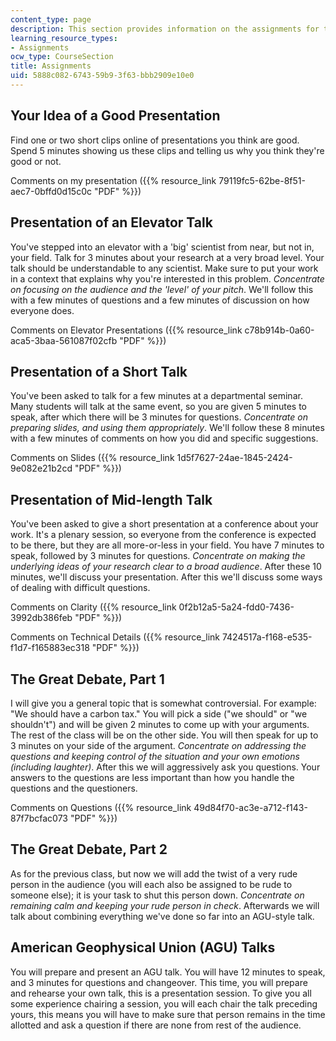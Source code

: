 ```yaml
---
content_type: page
description: This section provides information on the assignments for the course.
learning_resource_types:
- Assignments
ocw_type: CourseSection
title: Assignments
uid: 5888c082-6743-59b9-3f63-bbb2909e10e0
---
```


Your Idea of a Good Presentation
--------------------------------

Find one or two short clips online of presentations you think are good. Spend 5 minutes showing us these clips and telling us why you think they're good or not.

Comments on my presentation ({{% resource_link 79119fc5-62be-8f51-aec7-0bffd0d15c0c "PDF" %}})

Presentation of an Elevator Talk
--------------------------------

You've stepped into an elevator with a 'big' scientist from near, but not in, your field. Talk for 3 minutes about your research at a very broad level. Your talk should be understandable to any scientist. Make sure to put your work in a context that explains why you're interested in this problem. _Concentrate on focusing on the audience and the 'level' of your pitch_. We'll follow this with a few minutes of questions and a few minutes of discussion on how everyone does.

Comments on Elevator Presentations ({{% resource_link c78b914b-0a60-aca5-3baa-561087f02cfb "PDF" %}})

Presentation of a Short Talk
----------------------------

You've been asked to talk for a few minutes at a departmental seminar. Many students will talk at the same event, so you are given 5 minutes to speak, after which there will be 3 minutes for questions. _Concentrate on preparing slides, and using them appropriately_. We'll follow these 8 minutes with a few minutes of comments on how you did and specific suggestions.

Comments on Slides ({{% resource_link 1d5f7627-24ae-1845-2424-9e082e21b2cd "PDF" %}})

Presentation of Mid-length Talk
-------------------------------

You've been asked to give a short presentation at a conference about your work. It's a plenary session, so everyone from the conference is expected to be there, but they are all more-or-less in your field. You have 7 minutes to speak, followed by 3 minutes for questions. _Concentrate on making the underlying ideas of your research clear to a broad audience_. After these 10 minutes, we'll discuss your presentation. After this we'll discuss some ways of dealing with difficult questions.

Comments on Clarity ({{% resource_link 0f2b12a5-5a24-fdd0-7436-3992db386feb "PDF" %}})

Comments on Technical Details ({{% resource_link 7424517a-f168-e535-f1d7-f165883ec318 "PDF" %}})

The Great Debate, Part 1
------------------------

I will give you a general topic that is somewhat controversial. For example: "We should have a carbon tax." You will pick a side ("we should" or "we shouldn't") and will be given 2 minutes to come up with your arguments. The rest of the class will be on the other side. You will then speak for up to 3 minutes on your side of the argument. _Concentrate on addressing the questions and keeping control of the situation and your own emotions (including laughter)_. After this we will aggressively ask you questions. Your answers to the questions are less important than how you handle the questions and the questioners.

Comments on Questions ({{% resource_link 49d84f70-ac3e-a712-f143-87f7bcfac073 "PDF" %}})

The Great Debate, Part 2
------------------------

As for the previous class, but now we will add the twist of a very rude person in the audience (you will each also be assigned to be rude to someone else); it is your task to shut this person down. _Concentrate on remaining calm and keeping your rude person in check_. Afterwards we will talk about combining everything we've done so far into an AGU-style talk.

American Geophysical Union (AGU) Talks
--------------------------------------

You will prepare and present an AGU talk. You will have 12 minutes to speak, and 3 minutes for questions and changeover. This time, you will prepare and rehearse your own talk, this is a presentation session. To give you all some experience chairing a session, you will each chair the talk preceding yours, this means you will have to make sure that person remains in the time allotted and ask a question if there are none from rest of the audience.